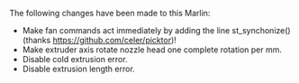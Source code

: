 The following changes have been made to this Marlin:

 - Make fan commands act immediately by adding the line st_synchonize() (thanks https://github.com/celer/picktor)!
 - Make extruder axis rotate nozzle head one complete rotation per mm.
 - Disable cold extrusion error.
 - Disable extrusion length error.
